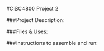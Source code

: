 #CISC4800 Project 2  

###Project Description:  



###Files & Uses:  


###Instructions to assemble and run:  
